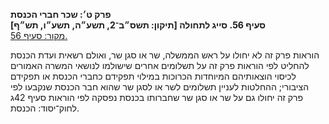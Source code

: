 **פרק ט׳: שכר חברי הכנסת**  
**סעיף 56. סייג לתחולה [תיקון: תשס״ב־2, תשע״ה, תשע״ו, תש״ף]**  
[מקור: סעיף 56. ](https://he.wikisource.org/wiki/חוק_הכנסת#סעיף_56)  

הוראות פרק זה לא יחולו על ראש הממשלה, שר או סגן שר, ואולם רשאית ועדת הכנסת להחליט לפי הוראות פרק זה על תשלומים אחרים שישולמו לנושאי המשרה האמורים לכיסוי הוצאותיהם המיוחדות הכרוכות במילוי תפקידם כחברי הכנסת או תפקידם הציבורי; ההחלטות לעניין תשלומים לשר או לסגן שר שהוא חבר הכנסת שנקבעו לפי פרק זה יחולו גם על שר או סגן שר שחברותו בכנסת נפסקה לפי הוראות סעיף 42ג לחוק־יסוד: הכנסת.